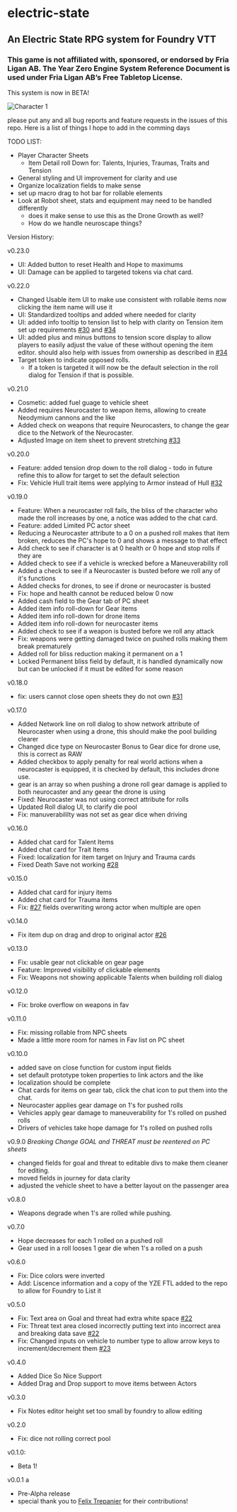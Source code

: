 # electric-state
## An Electric State RPG system for Foundry VTT

### This game is not affiliated with, sponsored, or endorsed by Fria Ligan AB. The Year Zero Engine System Reference Document is used under Fria Ligan AB’s Free Tabletop License.

This system is now in BETA!  

![Character 1](https://raw.githubusercontent.com/DrOgres/electric-state/refs/heads/main/assets/es-char.webp)  


please put any and all bug reports and feature requests in the issues of this repo.  Here is a list of things I hope to add in the comming days

TODO LIST:

- Player Character Sheets
    - Item Detail roll Down for: Talents, Injuries, Traumas, Traits and Tension
- General styling and UI improvement for clarity and use
- Organize localization fields to make sense
- set up macro drag to hot bar for rollable elements
- Look at Robot sheet, stats and equipment may need to be handled differently
    - does it make sense to use this as the Drone Growth as well?
    - How do we handle neuroscape things? 

Version History:

v0.23.0
- UI: Added button to reset Health and Hope to maximums
- UI: Damage can be applied to targeted tokens via chat card.

v0.22.0
- Changed Usable item UI to make use consistent with rollable items now clicking the item name will use it
- UI: Standardized tooltips and added where needed for clarity
- UI: added info tooltip to tension list to help with clarity on Tension item set up requirements [#30](https://github.com/DrOgres/electric-state/issues/30) and [#34](https://github.com/DrOgres/electric-state/issues/34) 
- UI: added plus and minus buttons to tension score display to allow players to easily adjust the value of these without opening the item editor.  should also help with issues from ownership as described in [#34](https://github.com/DrOgres/electric-state/issues/34)   
- Target token to indicate opposed rolls.
    - If a token is targeted it will now be the default selection in the roll dialog for Tension if that is possible. 

v0.21.0
- Cosmetic: added fuel guage to vehicle sheet
- Added requires Neurocaster to weapon items, allowing to create Neodymium cannons and the like
- Added check on weapons that require Neurocasters, to change the gear dice to the Network of the Neurocaster.
- Adjusted Image on item sheet to prevent stretching [#33](https://github.com/DrOgres/electric-state/issues/33)


v0.20.0
- Feature: added tension drop down to the roll dialog - todo in future refine this to allow for target to set the default selection
- Fix: Vehicle Hull trait items were applying to Armor instead of Hull [#32](https://github.com/DrOgres/electric-state/issues/32)

v0.19.0
- Feature: When a neurocaster roll fails, the bliss of the character who made the roll increases by one, a notice was added to the chat card.
- Feature: added Limited PC actor sheet
- Reducing a Neurocaster attribute to a 0 on a pushed roll makes that item broken, reduces the PC's hope to 0 and shows a message to that effect
- Add check to see if character is at 0 health or 0 hope and stop rolls if they are
- Added check to see if a vehicle is wrecked before a Maneuverability roll
- Added a check to see if a Neurocaster is busted before we roll any of it's functions 
- Added checks for drones, to see if drone or neurocaster is busted
- Fix: hope and health cannot be reduced below 0 now
- Added cash field to the Gear tab of PC sheet
- Added item info roll-down for Gear items
- Added item info roll-down for drone items
- Added item info roll-down for neurocaster items
- Added check to see if a weapon is busted before we roll any attack
- Fix: weapons were getting damaged twice on pushed rolls making them break prematurely
- Added roll for bliss reduction making it permanent on a 1
- Locked Permanent bliss field by default, it is handled dynamically now but can be unlocked if it must be edited for some reason



v0.18.0
- fix: users cannot close open sheets they do not own [#31](https://github.com/DrOgres/electric-state/issues/31)

v0.17.0
- Added Network line on roll dialog to show network attribute of Neurocaster when using a drone, this should make the pool building clearer
- Changed dice type on Neurocaster Bonus to Gear dice for drone use, this is correct as RAW
- Added checkbox to apply penalty for real world actions when a neurocaster is equipped, it is checked by default, this includes drone use.
- gear is an array so when pushing a drone roll gear damage is applied to both neurocaster and any geear the drone is using 
- Fixed: Neurocaster was not using correct attribute for rolls
- Updated Roll dialog UI, to clarify die pool 
- Fix: manuverabililty was not set as gear dice when driving


v0.16.0
- Added chat card for Talent Items
- Added chat card for Trait Items
- Fixed: localization for item target on Injury and Trauma cards
- Fixed Death Save not working [#28](https://github.com/DrOgres/electric-state/issues/28)


v0.15.0
- Added chat card for injury items
- Added chat card for Trauma items
- Fix: [#27](https://github.com/DrOgres/electric-state/issues/27) fields overwriting wrong actor when multiple are open

v0.14.0
- Fix item dup on drag and drop to original actor [#26](https://github.com/DrOgres/electric-state/issues/26)


v0.13.0
- Fix: usable gear not clickable on gear page
- Feature: Improved visibility of clickable elements
- Fix: Weapons not showing applicable Talents when building roll dialog

v0.12.0
- Fix: broke overflow on weapons in fav

v0.11.0
- Fix: missing rollable from NPC sheets
- Made a little more room for names in Fav list on PC sheet

v0.10.0
- added save on close function for custom input fields
- set default prototype token properties to link actors and the like
- localization should be complete
- Chat cards for items on gear tab, click the chat icon to put them into the chat.
- Neurocaster applies gear damage on 1's for pushed rolls
- Vehicles apply gear damage to maneuverability for 1's rolled on pushed rolls
- Drivers of vehicles take hope damage for 1's rolled on pushed rolls

v0.9.0 *Breaking Change GOAL and THREAT must be reentered on PC sheets*
- changed fields for goal and threat to editable divs to make them cleaner for editing.
- moved fields in journey for data clarity
- adjusted the vehicle sheet to have a better layout on the passenger area

v0.8.0
- Weapons degrade when 1's are rolled while pushing.

v0.7.0
- Hope decreases for each 1 rolled on a pushed roll
- Gear used in a roll looses 1 gear die when 1's a rolled on a push


v0.6.0
- Fix: Dice colors were inverted
- Add: Liscence information and a copy of the YZE FTL added to the repo to allow for Foundry to List it 

v0.5.0
- Fix: Text area on Goal and threat had extra white space [#22](https://github.com/DrOgres/electric-state/issues/22)
- Fix: Threat text area closed incorrectly putting text into incorrect area and breaking data save [#22](https://github.com/DrOgres/electric-state/issues/22)
- Fix: Changed inputs on vehicle to number type to allow arrow keys to increment/decrement them [#23](https://github.com/DrOgres/electric-state/issues/23)


v0.4.0
- Added Dice So Nice Support
- Added Drag and Drop support to move items between Actors 

v0.3.0 
- Fix Notes editor height set too small by foundry to allow editing

v0.2.0
- Fix: dice not rolling correct pool

v0.1.0: 
- Beta 1!

v0.0.1 a
- Pre-Alpha release 
- special thank you to [Felix Trepanier](https://github.com/coderunner) for their contributions!


